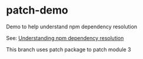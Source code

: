 # patch-demo

Demo to help understand npm dependency resolution

See: [Understanding npm dependency resolution](https://medium.com/learnwithrahul/understanding-npm-dependency-resolution-84a24180901b)

This branch uses patch package to patch module 3
